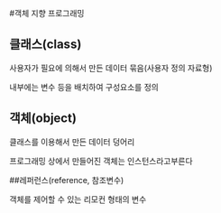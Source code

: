 #객체 지향 프로그래밍

## 클래스(class)

사용자가 필요에 의해서 만든 데이터 묶음(사용자 정의 자료형)

내부에는 변수 등을 배치하여 구성요소를 정의

## 객체(object) 

클래스를 이용해서 만든 데이터 덩어리

프로그래밍 상에서 만들어진 객체는 인스턴스라고부른다

##레퍼런스(reference, 참조변수)

객체를 제어할 수 있는 리모컨 형태의 변수